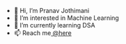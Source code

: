 - 👋 Hi, I’m Pranav Jothimani
- 👀 I’m interested in Machine Learning 
- 🌱 I’m currently learning DSA 
- 📫 Reach me<a href="mailto:pranavjothimani2002@gmail.com"> @here <a>

<!---
itchyPsycho02/itchyPsycho02 is a ✨ special ✨ repository because its `README.md` (this file) appears on your GitHub profile.
You can click the Preview link to take a look at your changes.
--->
